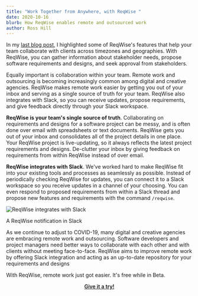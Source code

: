 ```yaml
---
title: "Work Together from Anywhere, with ReqWise "
date: 2020-10-16
blurb: How ReqWise enables remote and outsourced work
author: Ross Hill
---
```


In my <a href="/blog/introducing-reqwise">last blog post</a>, I highlighted some of ReqWise's features that help your team collaborate with clients across timezones and geographies. With ReqWise, you can gather information about stakeholder needs, propose software requirements and designs, and seek approval from stakeholders.

Equally important is collaboration within your team. Remote work and outsourcing is becoming increasingly common among digital and creative agencies. ReqWise makes remote work easier by getting you out of your inbox and serving as a single source of truth for your team. ReqWise also integrates with Slack, so you can receive updates, propose requirements, and give feedback directly through your Slack workspace.

**ReqWise is your team's single source of truth**. Collaborating on requirements and designs for a software project can be messy, and is often done over email with spreadsheets or text documents. ReqWise gets you out of your inbox and consolidates all of the project details in one place. Your ReqWise project is live-updating, so it always reflects the latest project requirements and designs. De-clutter your inbox by giving feedback on requirements from within ReqWise instead of over email.

**ReqWise integrates with Slack**. We've worked hard to make ReqWise fit into your existing tools and processes as seamlessly as possible. Instead of periodically checking ReqWise for updates, you can connect it to a Slack workspace so you receive updates in a channel of your choosing. You can even respond to proposed requirements from within a Slack thread and propose new features and requirements with the command `/reqwise`.

![ReqWise integrates with Slack](https://reqwise.com/features/slack.png "ReqWise integrates with Slack")
<p class="imageCaption">A ReqWise notification in Slack</p>

As we continue to adjust to COVID-19, many digital and creative agencies are embracing remote work and outsourcing. Software developers and project managers need better ways to collaborate with each other and with clients without meeting face-to-face. ReqWise aims to improve remote work by offering Slack integration and acting as an up-to-date repository for your requirements and designs

With ReqWise, remote work just got easier. It's free while in Beta.

<p align="center" style="text-align: center; font-weight: 600;">
<a href="/sign-up/invite">Give it a try!</a>
</p>
